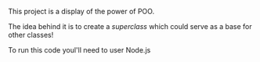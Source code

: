 This project is a display of the power of POO.

The idea behind it is to create a _superclass_ which could serve as a base for other classes!

To run this code youl'll need to user Node.js
